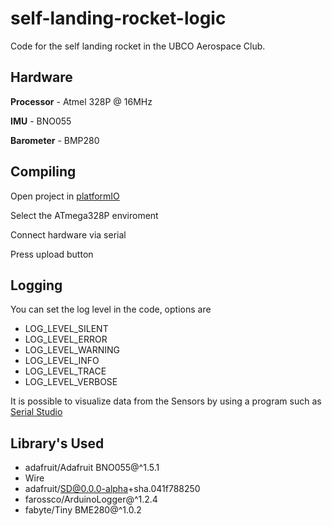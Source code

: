 # self-landing-rocket-logic
Code for the self landing rocket in the UBCO Aerospace Club.

## Hardware
**Processor** - Atmel 328P @ 16MHz

**IMU** - BNO055

**Barometer** - BMP280

## Compiling

Open project in [platformIO](https://platformio.org/)

Select the ATmega328P enviroment

Connect hardware via serial

Press upload button 

## Logging

You can set the log level in the code, options are 

* LOG_LEVEL_SILENT  
* LOG_LEVEL_ERROR   
* LOG_LEVEL_WARNING 
* LOG_LEVEL_INFO    
* LOG_LEVEL_TRACE   
* LOG_LEVEL_VERBOSE 

It is possible to visualize data from the Sensors by using a program such as [Serial Studio](https://github.com/Serial-Studio/Serial-Studio)

## Library's Used

*	adafruit/Adafruit BNO055@^1.5.1
*	Wire
*	adafruit/SD@0.0.0-alpha+sha.041f788250
*	farossco/ArduinoLogger@^1.2.4
*	fabyte/Tiny BME280@^1.0.2
